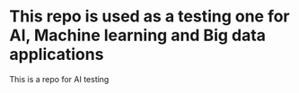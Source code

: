 # This repo is used as a testing one for AI, Machine learning and Big data applications
This is a repo for AI testing
